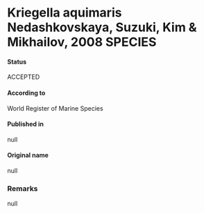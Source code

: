 # Kriegella aquimaris Nedashkovskaya, Suzuki, Kim & Mikhailov, 2008 SPECIES

#### Status
ACCEPTED

#### According to
World Register of Marine Species

#### Published in
null

#### Original name
null

### Remarks
null